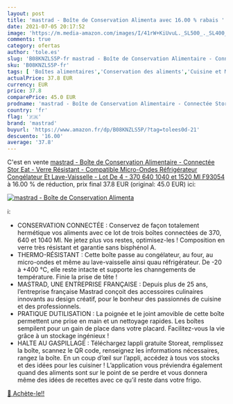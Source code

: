```yaml
---
layout: post
title: 'mastrad - Boîte de Conservation Alimenta avec 16.00 % rabais '
date: 2021-07-05 20:17:52
image: 'https://m.media-amazon.com/images/I/41rW+KiUvuL._SL500_._SL400_.jpg'
comments: true
category: ofertas
author: 'tole.es'
slug: 'B08KNZLS5P-fr mastrad - Boîte de Conservation Alimentaire - Connectée...'
sku: 'B08KNZLS5P-fr'
tags: [ 'Boîtes alimentaires','Conservation des aliments','Cuisine et Maison','Ensembles de boîtes','Rangement et organisation','Rangement et organisation de cuisine','mastrad', ]
actualPrice: 37.8 EUR
currency: EUR
price: 37.8
comparePrice: 45.0 EUR
prodname: 'mastrad - Boîte de Conservation Alimentaire - Connectée Stor Eat - Verre Résistant - Compatible Micro-Ondes  Réfrigérateur  Congélateur Et Lave-Vaisselle - Lot De 4 - 370  640  1040 et 1520 Ml F93054'
country: 'fr'
flag: '🇫🇷'
brand: 'mastrad'
buyurl: 'https://www.amazon.fr/dp/B08KNZLS5P/?tag=tolees0d-21'
descuento: '16.00'
average: '37.8'
---
```


C'est en vente [mastrad - Boîte de Conservation Alimentaire - Connectée Stor Eat - Verre Résistant - Compatible Micro-Ondes  Réfrigérateur  Congélateur Et Lave-Vaisselle - Lot De 4 - 370  640  1040 et 1520 Ml F93054](https://www.amazon.fr/dp/B08KNZLS5P/?tag=tolees0d-21)  à  16.00 % de réduction, prix final  37.8 EUR (original: 45.0 EUR) ici:

[![mastrad - Boîte de Conservation Alimenta](https://m.media-amazon.com/images/I/41rW+KiUvuL._SL500_._SL400_.jpg)](https://www.amazon.fr/dp/B08KNZLS5P/?tag=tolees0d-21)

ℹ️:

- CONSERVATION CONNECTÉE : Conservez de façon totalement hermétique vos aliments avec ce lot de trois boîtes connectées de 370, 640 et 1040 Ml. Ne jetez plus vos restes, optimisez-les ! Composition en verre très résistant et garantie sans bisphénol A.
- THERMO-RÉSISTANT : Cette boîte passe au congélateur, au four, au micro-ondes et même au lave-vaisselle ainsi quau réfrigérateur. De -20 à +400 °C, elle reste intacte et supporte les channgements de température. Finie la prise de tête !
- MASTRAD, UNE ENTREPRISE FRANÇAISE : Depuis plus de 25 ans, l’entreprise française Mastrad conçoit des accessoires culinaires innovants au design créatif, pour le bonheur des passionnés de cuisine et des professionnels.
- PRATIQUE DUTILISATION : La poignée et le joint amovible de cette boîte permettent une prise en main et un nettoyage rapides. Les boîtes sempilent pour un gain de place dans votre placard. Facilitez-vous la vie grâce à un stockage ingénieux !
- HALTE AU GASPILLAGE : Téléchargez lappli gratuite Storeat, remplissez la boîte, scannez le QR code, renseignez les informations nécessaires, rangez la boîte. En un coup d’œil sur l’appli, accédez à tous vos stocks et des idées pour les cuisiner ! L’application vous préviendra également quand des aliments sont sur le point de se perdre et vous donnera même des idées de recettes avec ce qu’il reste dans votre frigo.

[🛒 Achète-le!!](https://www.amazon.fr/dp/B08KNZLS5P/?tag=tolees0d-21)
